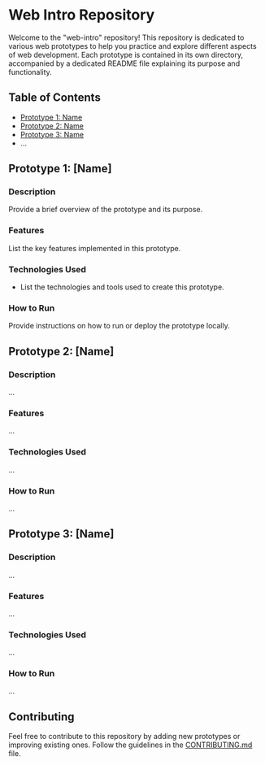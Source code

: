 # Web Intro Repository

Welcome to the "web-intro" repository! This repository is dedicated to various web prototypes to help you practice and explore different aspects of web development. Each prototype is contained in its own directory, accompanied by a dedicated README file explaining its purpose and functionality.

## Table of Contents

- [Prototype 1: Name](./prototype1/README.md)
- [Prototype 2: Name](./prototype2/README.md)
- [Prototype 3: Name](./prototype3/README.md)
- ...

## Prototype 1: [Name]

### Description

Provide a brief overview of the prototype and its purpose.

### Features

List the key features implemented in this prototype.

### Technologies Used

- List the technologies and tools used to create this prototype.

### How to Run

Provide instructions on how to run or deploy the prototype locally.

## Prototype 2: [Name]

### Description

...

### Features

...

### Technologies Used

...

### How to Run

...

## Prototype 3: [Name]

### Description

...

### Features

...

### Technologies Used

...

### How to Run

...

## Contributing

Feel free to contribute to this repository by adding new prototypes or improving existing ones. Follow the guidelines in the [CONTRIBUTING.md](./CONTRIBUTING.md) file.

